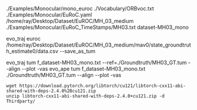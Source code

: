 ./Examples/Monocular/mono_euroc ./Vocabulary/ORBvoc.txt ./Examples/Monocular/EuRoC.yaml /home/ray/Desktop/Dataset/EuROC/MH_03_medium ./Examples/Monocular/EuRoC_TimeStamps/MH03.txt dataset-MH03_mono

evo_traj euroc /home/ray/Desktop/Dataset/EuROC/MH_03_medium/mav0/state_groundtruth_estimate0/data.csv --save_as_tum 

evo_traj tum f_dataset-MH03_mono.txt --ref=./Groundtruth/MH03_GT.tum --align --plot -vas
evo_ape tum f_dataset-MH03_mono.txt ./Groundtruth/MH03_GT.tum --align --plot -vas

```
wget https://download.pytorch.org/libtorch/cu121/libtorch-cxx11-abi-shared-with-deps-2.4.0%2Bcu121.zip
unzip libtorch-cxx11-abi-shared-with-deps-2.4.0+cu121.zip -d Thirdparty/
```
